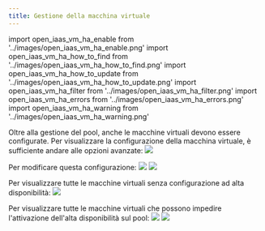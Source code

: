 ```yaml
---
title: Gestione della macchina virtuale
---
```

import open_iaas_vm_ha_enable from '../images/open_iaas_vm_ha_enable.png'
import open_iaas_vm_ha_how_to_find from '../images/open_iaas_vm_ha_how_to_find.png'
import open_iaas_vm_ha_how_to_update from '../images/open_iaas_vm_ha_how_to_update.png'
import open_iaas_vm_ha_filter from '../images/open_iaas_vm_ha_filter.png'
import open_iaas_vm_ha_errors from '../images/open_iaas_vm_ha_errors.png'
import open_iaas_vm_ha_warning from '../images/open_iaas_vm_ha_warning.png'

Oltre alla gestione del pool, anche le macchine virtuali devono essere configurate.
Per visualizzare la configurazione della macchina virtuale, è sufficiente andare alle opzioni avanzate:
<img src={open_iaas_vm_ha_how_to_find} />

Per modificare questa configurazione:
<img src={open_iaas_vm_ha_how_to_update} />
<img src={open_iaas_vm_ha_enable} />

Per visualizzare tutte le macchine virtuali senza configurazione ad alta disponibilità:
<img src={open_iaas_vm_ha_filter} />

Per visualizzare tutte le macchine virtuali che possono impedire l'attivazione dell'alta disponibilità sul pool:
<img src={open_iaas_vm_ha_errors} />
<img src={open_iaas_vm_ha_warning} />
